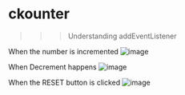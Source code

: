# ckounter

>>>Understanding addEventListener

When the number is incremented
![image](https://github.com/justfumz/ckounter/assets/75293818/32e8b0fa-413f-4b65-ac97-6866907c7b41)

When Decrement happens
![image](https://github.com/justfumz/ckounter/assets/75293818/ba3e809c-6d32-45c0-b96b-6423f7769f4e)

When the RESET button is clicked
![image](https://github.com/justfumz/ckounter/assets/75293818/da9fbb9e-66c9-4af1-abed-70f97613f967)

